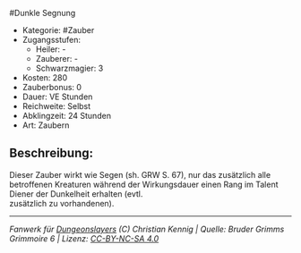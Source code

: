 #Dunkle Segnung  
- Kategorie: #Zauber  
- Zugangsstufen:  
  - Heiler: -  
  - Zauberer: -  
  - Schwarzmagier: 3  
- Kosten: 280  
- Zauberbonus: 0  
- Dauer: VE Stunden  
- Reichweite: Selbst  
- Abklingzeit: 24 Stunden  
- Art: Zaubern     

## Beschreibung:
Dieser Zauber wirkt wie Segen (sh. GRW S. 67), nur das zusätzlich alle betroffenen Kreaturen während der Wirkungsdauer einen Rang im Talent Diener der Dunkelheit erhalten (evtl.<br>zusätzlich zu vorhandenen).


___
*Fanwerk für [Dungeonslayers](https://www.dungeonslayers.net/) (C) Christian Kennig | Quelle: Bruder Grimms Grimmoire 6 | Lizenz: [CC-BY-NC-SA 4.0](https://creativecommons.org/licenses/by-nc-sa/4.0/deed.de)*